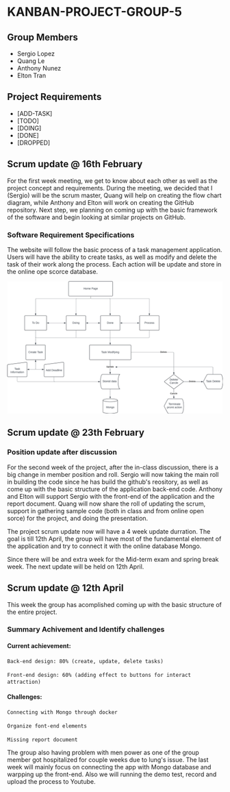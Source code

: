 # **KANBAN-PROJECT-GROUP-5**


## Group Members
 
- Sergio Lopez
- Quang Le
- Anthony Nunez
- Elton Tran
 
## Project Requirements 

- [ADD-TASK]
- [TODO]
- [DOING]
- [DONE]
- [DROPPED]

## Scrum update @ 16th February
For the first week meeting, we get to know about each other as well as the project concept and requirements. During the meeting, we decided that I (Sergio) will be the scrum master, Quang will help on creating the flow chart diagram, while Anthony and Elton will work on creating the GitHub repository. Next step, we planning on coming up with the basic framework of the software and begin looking at similar projects on GitHub. 

### Software Requirement Specifications
The website will follow the basic process of a task management application. Users will have the ability to create tasks, as well as modify and delete the task of their work along the process. Each action will be update and store in the online ope scorce database.

![flowchart](flowchart.png)

## Scrum update @ 23th February
### Position update after discussion 
For the second week of the project, after the in-class discussion, there is a big change in member position and roll. Sergio will now taking the main roll in building the code since he has build the github's reository, as well as come up with the basic structure of the application back-end code. Anthony and Elton will support Sergio with the front-end of the application and the report document. Quang will now share the roll of updating the scrum, support in gathering sample code (both in class and from online open sorce) for the project, and doing the presentation. 

The project scrum update now will have a 4 week update durration. The goal is till 12th April, the group will have most of the fundamental element of the application and try to connect it with the online database Mongo.

Since there will be and extra week for the Mid-term exam and spring break week. The next update will be held on 12th April.

## Scrum update @ 12th April
This week the group has acomplished coming up with the basic structure of the entire project.
### Summary Achivement and Identify challenges 
#### Current achievement:
    Back-end design: 80% (create, update, delete tasks) 

    Front-end design: 60% (adding effect to buttons for interact attraction)
#### Challenges:
    Connecting with Mongo through docker

    Organize font-end elements

    Missing report document

The group also having problem with men power as one of the group member got hospitalized for couple weeks due to lung's issue.
The last week will mainly focus on connecting the app with Mongo database and warpping up the front-end. Also we will running the demo test, record and upload the process to Youtube.
